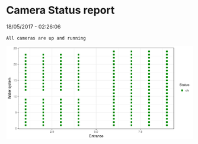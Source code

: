 Camera Status report
================
18/05/2017 - 02:26:06

    All cameras are up and running

![](camreport_files/figure-markdown_github/unnamed-chunk-2-1.png)
